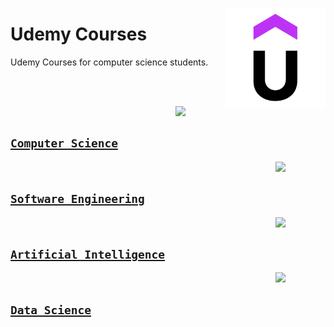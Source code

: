 <a href="https://udemy.com/"><img align="right" width="160" src="/logos/udemy.png"></img></a>

# Udemy Courses
Udemy Courses for computer science students.

<br><br>

<a href="/udemy-courses/computer-science/README.md"><img align="right" width="80" src="https://github.com/cs-MohamedAyman/cs-MohamedAyman/blob/master/repos-logos/computer-science-department.png"></img></a>
<br>

## [`Computer Science`](/udemy-courses/computer-science/README.md)

<a href="/udemy-courses/software-engineering/README.md"><img align="right" width="80" src="https://github.com/cs-MohamedAyman/cs-MohamedAyman/blob/master/repos-logos/software-engineering-department.png"></img></a>
<br>

## [`Software Engineering`](/udemy-courses/software-engineering/README.md)

<a href="/udemy-courses/artificial-intelligence/README.md"><img align="right" width="80" src="https://github.com/cs-MohamedAyman/cs-MohamedAyman/blob/master/repos-logos/artificial-intelligence-department.png"></img></a>
<br>

## [`Artificial Intelligence`](/udemy-courses/artificial-intelligence/README.md)

<a href="/udemy-courses/data-science/README.md"><img align="right" width="80" src="https://github.com/cs-MohamedAyman/cs-MohamedAyman/blob/master/repos-logos/data-science-department.png"></img></a>
<br>

## [`Data Science`](/udemy-courses/data-science/README.md)

